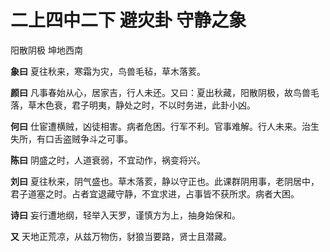# 二上四中二下 避灾卦 守静之象

阳散阴极 坤地西南

**象曰** 夏往秋来，寒霜为灾，鸟兽毛毡，草木落荄。

**颜曰** 凡事春始从心，居家吉，行人未还。又曰：夏出秋藏，阳散阴极，故鸟兽毛落，草木色衰，君子明夷，静处之时，不以时务进，此卦小凶。

**何曰** 仕宦遭横贼，凶徒相害。病者危困。行军不利。官事难解。行人未来。治生失所，有口舌盗贼争斗之可事。

**陈曰** 阴盛之时，人道衰弱，不宜动作，祸变将兴。

**刘曰** 夏往秋来，阴气盛也。草木落荄，静以守正也。此课群阴用事，老阴居中，君子道塞之时。占者宜退藏守静，不宜求进，占事皆不获所求。病者大困。

**诗曰** 妄行遭地纲，轻举入天罗，谨慎方为上，抽身始保和。

**又** 天地正荒凉，从兹万物伤，豺狼当要路，贤士且潜藏。
